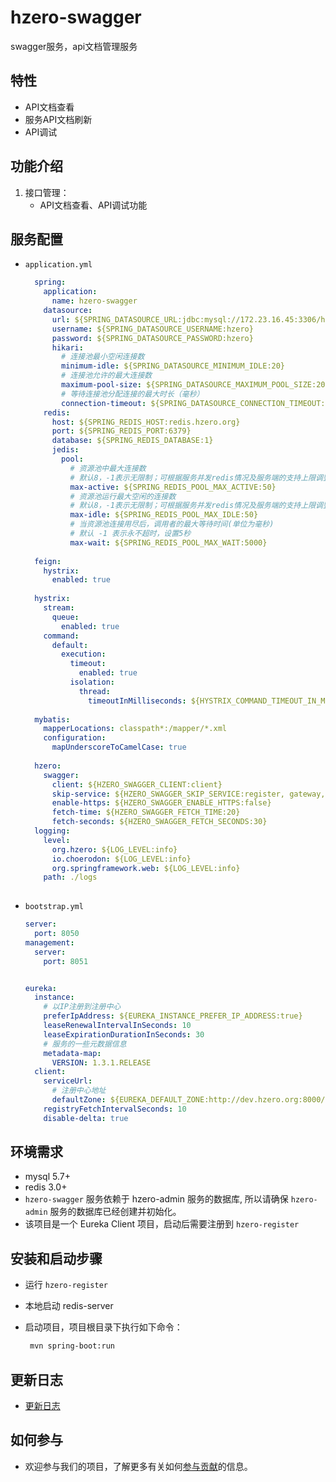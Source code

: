 # hzero-swagger

swagger服务，api文档管理服务


## 特性

- API文档查看
- 服务API文档刷新
- API调试

## 功能介绍

1. 接口管理：
    - API文档查看、API调试功能

## 服务配置

- `application.yml`

  ```yaml
    spring:
      application:
        name: hzero-swagger
      datasource:
        url: ${SPRING_DATASOURCE_URL:jdbc:mysql://172.23.16.45:3306/hzero_admin?useUnicode=true&characterEncoding=utf-8&useSSL=false}
        username: ${SPRING_DATASOURCE_USERNAME:hzero}
        password: ${SPRING_DATASOURCE_PASSWORD:hzero}
        hikari:
          # 连接池最小空闲连接数
          minimum-idle: ${SPRING_DATASOURCE_MINIMUM_IDLE:20}
          # 连接池允许的最大连接数
          maximum-pool-size: ${SPRING_DATASOURCE_MAXIMUM_POOL_SIZE:200}
          # 等待连接池分配连接的最大时长（毫秒）
          connection-timeout: ${SPRING_DATASOURCE_CONNECTION_TIMEOUT:30000}
      redis:
        host: ${SPRING_REDIS_HOST:redis.hzero.org}
        port: ${SPRING_REDIS_PORT:6379}
        database: ${SPRING_REDIS_DATABASE:1}
        jedis:
          pool:
            # 资源池中最大连接数
            # 默认8，-1表示无限制；可根据服务并发redis情况及服务端的支持上限调整
            max-active: ${SPRING_REDIS_POOL_MAX_ACTIVE:50}
            # 资源池运行最大空闲的连接数
            # 默认8，-1表示无限制；可根据服务并发redis情况及服务端的支持上限调整，一般建议和max-active保持一致，避免资源伸缩带来的开销
            max-idle: ${SPRING_REDIS_POOL_MAX_IDLE:50}
            # 当资源池连接用尽后，调用者的最大等待时间(单位为毫秒)
            # 默认 -1 表示永不超时，设置5秒
            max-wait: ${SPRING_REDIS_POOL_MAX_WAIT:5000}
    
    feign:
      hystrix:
        enabled: true
    
    hystrix:
      stream:
        queue:
          enabled: true
      command:
        default:
          execution:
            timeout:
              enabled: true
            isolation:
              thread:
                timeoutInMilliseconds: ${HYSTRIX_COMMAND_TIMEOUT_IN_MILLISECONDS:90000}
    
    mybatis:
      mapperLocations: classpath*:/mapper/*.xml
      configuration:
        mapUnderscoreToCamelCase: true
    
    hzero:
      swagger:
        client: ${HZERO_SWAGGER_CLIENT:client}
        skip-service: ${HZERO_SWAGGER_SKIP_SERVICE:register, gateway, oauth}
        enable-https: ${HZERO_SWAGGER_ENABLE_HTTPS:false}
        fetch-time: ${HZERO_SWAGGER_FETCH_TIME:20}
        fetch-seconds: ${HZERO_SWAGGER_FETCH_SECONDS:30}
    logging:
      level:
        org.hzero: ${LOG_LEVEL:info}
        io.choerodon: ${LOG_LEVEL:info}
        org.springframework.web: ${LOG_LEVEL:info}
      path: ./logs
    


  ```

- `bootstrap.yml`

  ```yaml
  server:
    port: 8050
  management:
    server:
      port: 8051
  
  
  eureka:
    instance:
      # 以IP注册到注册中心
      preferIpAddress: ${EUREKA_INSTANCE_PREFER_IP_ADDRESS:true}
      leaseRenewalIntervalInSeconds: 10
      leaseExpirationDurationInSeconds: 30
      # 服务的一些元数据信息
      metadata-map:
        VERSION: 1.3.1.RELEASE
    client:
      serviceUrl:
        # 注册中心地址
        defaultZone: ${EUREKA_DEFAULT_ZONE:http://dev.hzero.org:8000/eureka}
      registryFetchIntervalSeconds: 10
      disable-delta: true

  ```

## 环境需求

- mysql 5.7+
- redis 3.0+
- `hzero-swagger` 服务依赖于 hzero-admin 服务的数据库, 所以请确保 `hzero-admin` 服务的数据库已经创建并初始化。
- 该项目是一个 Eureka Client 项目，启动后需要注册到 `hzero-register`

## 安装和启动步骤

- 运行 `hzero-register`

- 本地启动 redis-server

- 启动项目，项目根目录下执行如下命令：

  ```sh
   mvn spring-boot:run
  ```

## 更新日志

- [更新日志](./CHANGELOG.zh-CN.md)

## 如何参与

- 欢迎参与我们的项目，了解更多有关如何[参与贡献](https://github.com/choerodon/choerodon/blob/master/CONTRIBUTING.md)的信息。


